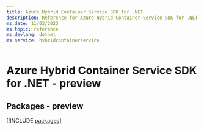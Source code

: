 ```yaml
---
title: Azure Hybrid Container Service SDK for .NET
description: Reference for Azure Hybrid Container Service SDK for .NET
ms.date: 11/03/2023
ms.topic: reference
ms.devlang: dotnet
ms.service: hybridcontainerservice
---
```

# Azure Hybrid Container Service SDK for .NET - preview
## Packages - preview
[!INCLUDE [packages](hybrid-container-service-index.md)]